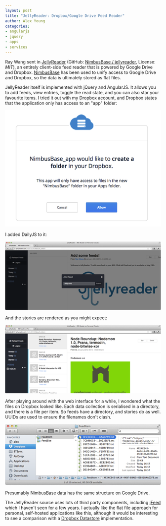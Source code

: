 ```yaml
---
layout: post
title: "JellyReader: Dropbox/Google Drive Feed Reader"
author: Alex Young
categories:
- angularjs
- jquery
- apps
- services
---
```


Ray Wang sent in [JellyReader](http://jellyreader.com/) (GitHub: [NimbusBase / jellyreader](https://github.com/NimbusBase/jellyreader/), License: _MIT_), an entirely client-side feed reader that is powered by Google Drive and Dropbox.  [NimbusBase](http://nimbusbase.com/) has been used to unify access to Google Drive and Dropbox, so the data is ultimately stored as flat files.

JellyReader itself is implemented with jQuery and AngularJS.  It allows you to add feeds, view entries, toggle the read state, and you can also star your favourite items.  I tried it out with my Dropbox account, and Dropbox states that the application only has access to an "app" folder:

![Dropbox](/images/posts/jelly_dropbox_auth.png)

I added DailyJS to it:

![Jelly add feed](/images/posts/jelly_add_feed.png)

And the stories are rendered as you might expect:

![Jelly feed view](/images/posts/jelly_feeds.png)

After playing around with the web interface for a while, I wondered what the files on Dropbox looked like.  Each data collection is serialised in a directory, and there is a file per item.  So feeds have a directory, and stories do as well.  UUIDs are used to ensure the filenames don't clash.

![Dropbox](/images/posts/jelly_dropbox.png)

Presumably NimbusBase data has the same structure on Google Drive.

The JellyReader source uses lots of third party components, including [jFeed](https://github.com/NimbusBase/jellyreader/blob/gh-pages/js/jquery.jfeed.js) which I haven't seen for a few years.  I actually like the flat file approach for personal, self-hosted applications like this, although it would be interesting to see a comparison with a [Dropbox Datastore](https://www.dropbox.com/developers/datastore/tutorial/js) implementation.

